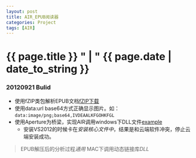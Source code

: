 ```yaml
---
layout: post
title: AIR_EPUB阅读器
categories: Project
tags: [AIR]
---
```

# {{ page.title }} "  |  " {{ page.date | date_to_string }}

### 20120921 Bulid
- 使用fZIP类包解析EPUB文档[fZIP下载](http://nochump.com/blog/archives/15rffff)
- 使用data:url base64方式正确显示图片。如： `data:image/png;base64,IVDEAALKFGOHKFGL`
- 使用Aperture为桥梁，实现AIR调用windows下DLL文件[example](http://flstar.iteye.com/blog/402196)
	+ 安装VS2012的时候卡在*安装核心文件中*，结果是和云端软件冲突，停止云端安装成功。

> EPUB解压后的分析过程*通用*
> MAC下调用动态链接库*DLL*